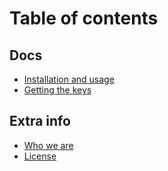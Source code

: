 # Table of contents

## Docs

* [Installation and usage](./README.md)    
* [Getting the keys](./docs/README-GET-API-KEY.md)    

## Extra info

* [Who we are](./docs/README-EXTRA.md)
* [License](./docs/README-LICENSE.md)
